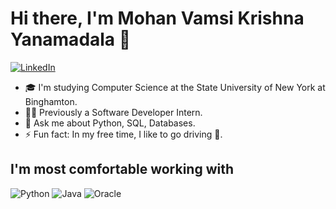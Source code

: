 # Hi there, I'm Mohan Vamsi Krishna Yanamadala 👋

[![LinkedIn](https://img.shields.io/badge/LinkedIn-Profile-blue)](https://www.linkedin.com/in/ymvk/)

- 🎓 I'm studying Computer Science at the State University of New York at Binghamton.
- 👨‍💻 Previously a Software Developer Intern.
- 💬 Ask me about Python, SQL, Databases.
- ⚡ Fun fact: In my free time, I like to go driving 🚗.

## I'm most comfortable working with
![Python](https://img.shields.io/badge/Python-3776AB?style=flat-square&logo=python&logoColor=white)
![Java](https://img.shields.io/badge/Java-007396?style=flat-square&logo=coffeescript&logoColor=white)
![Oracle](https://img.shields.io/badge/Oracle-F80000?style=flat-square&logo=oracle&logoColor=white)
